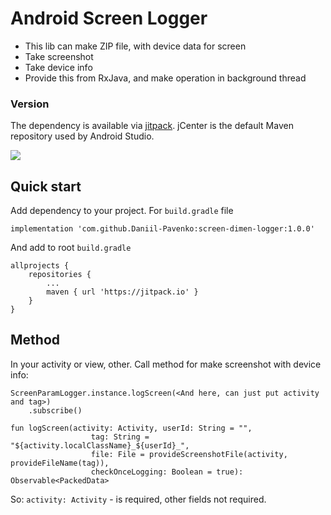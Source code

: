 # Android Screen Logger

* This lib can make ZIP file, with device data for screen
* Take screenshot
* Take device info
* Provide this from RxJava, and make operation in background thread

### Version
The dependency is available via [jitpack](a).
jCenter is the default Maven repository used by Android Studio.

[![](https://jitpack.io/v/Daniil-Pavenko/screen-dimen-logger.svg)](https://jitpack.io/#Daniil-Pavenko/screen-dimen-logger)

## Quick start

Add dependency to your project. For `build.gradle` file

```
implementation 'com.github.Daniil-Pavenko:screen-dimen-logger:1.0.0'
```

And add to root `build.gradle`
```
allprojects {
    repositories {
        ...
        maven { url 'https://jitpack.io' }
    }
}
```

## Method
In your activity or view, other. Call method for make screenshot with device info:
```
ScreenParamLogger.instance.logScreen(<And here, can just put activity and tag>)
    .subscribe()
```

```
fun logScreen(activity: Activity, userId: String = "",
                  tag: String = "${activity.localClassName}_${userId}_",
                  file: File = provideScreenshotFile(activity, provideFileName(tag)),
                  checkOnceLogging: Boolean = true): Observable<PackedData>
```

So:
`activity: Activity` - is required, other fields not required.
